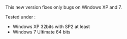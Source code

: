 This new version fixes only bugs on Windows XP and 7.

Tested under :

  - Windows XP 32bits with SP2 at least
  - Windows 7 Ultimate 64 bits

